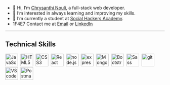 - 👋 Hi, I’m <a href="https://www.linkedin.com/in/chrysanthi-nouli-3aab30274/">Chrysanthi Nouli</a>, a full-stack web developer.
- 👀 I’m interested in always learning and improving my skills.
- 🌱 I’m currently a student at <a href="https://socialhackersacademy.org/">Social Hackers Academy</a>.
- <span>1F4E7</span> Contact me at <a href="mailto:chrysanthin@hotmail.com" target="_blank">Email</a> or <a href="https://www.linkedin.com/in/chrysanthi-nouli-3aab30274/">LinkedIn</a>
<hr/>
<h2>Technical Skills</h2>
<div dir=auto>
  <p dir=auto>
<img src="https://cdn.worldvectorlogo.com/logos/logo-javascript.svg" title="JavaScript" alt="JavaScript" width="40" height="40" style="max-width: 100%;">&nbsp</img>
<img src="https://encrypted-tbn0.gstatic.com/images?q=tbn:ANd9GcTAetbzGvg2uakDnJ5S1HeU1I6J2Y74YfnoYA&usqp=CAU" title="HTML5" alt="HTML5" width="40" height="40" style="max-width: 100%;">&nbsp</img>
<img src="https://encrypted-tbn0.gstatic.com/images?q=tbn:ANd9GcTgVWTCzCkhOJgLQ1UxJfyaD23Yh3BAZhme8bONmR1CQ7M8-BNAbyI4d7vIhU2CvD-qCZU&usqp=CAU" title="CSS3" alt="CSS3" width="40" height="40" style="max-width: 100%;">&nbsp</img>
<img src="https://upload.wikimedia.org/wikipedia/commons/thumb/a/a7/React-icon.svg/1150px-React-icon.svg.png" title="React" alt="React" width="40" height="40" style="max-width: 100%;">&nbsp</img>
<img src="https://www.svgrepo.com/show/303360/nodejs-logo.svg" title="node.js" alt="node.js" width="40" height="40" style="max-width: 100%;">&nbsp</img>
<img src="https://user-images.githubusercontent.com/46530103/149555472-2e2ed369-9011-496e-9fe5-69facdf534e8.png" title="express" alt="express" width="40" height="40" style="max-width: 100%;">&nbsp</img>
<img src="https://cdn.icon-icons.com/icons2/2415/PNG/512/mongodb_original_logo_icon_146424.png" title="MongoDB" alt="MongoDB" width="40" height="40" style="max-width: 100%;">&nbsp</img>
<img src="https://upload.wikimedia.org/wikipedia/commons/thumb/b/b2/Bootstrap_logo.svg/120px-Bootstrap_logo.svg.png" title="Bootstrap" alt="Bootstrap" width="40" height="40" style="max-width: 100%;">&nbsp</img>
<img src="https://upload.wikimedia.org/wikipedia/commons/thumb/9/96/Sass_Logo_Color.svg/512px-Sass_Logo_Color.svg.png" title="Sass" alt="Sass" width="40" height="40" style="max-width: 100%;">&nbsp</img>
<img src="https://git-scm.com/images/logos/downloads/Git-Icon-1788C.png" title="git" alt="git" width="40" height="40" style="max-width: 100%;">&nbsp</img>
<img src="https://cdn.icon-icons.com/icons2/2107/PNG/512/file_type_vscode_icon_130084.png" title="VScode" alt="VScode" width="40" height="40" style="max-width: 100%;">&nbsp</img>
<img src="https://www.svgrepo.com/show/354202/postman-icon.svg" title="Postman" alt="Postman" width="40" height="40" style="max-width: 100%;">
  </p>
</div>
<!---
ChrysanthiNouli/ChrysanthiNouli is a ✨ special ✨ repository because its `README.md` (this file) appears on your GitHub profile.
You can click the Preview link to take a look at your changes.
--->
